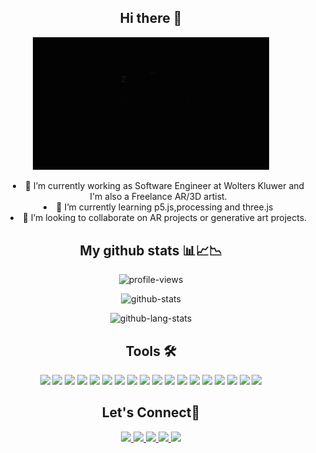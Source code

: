 <h2 align="center">Hi there 👋</h2>

<p align="center"> 
<img src="header.gif" width="75%" alt="header">
</p>


 <ul style="text-align: center;list-style-position: inside;">
  <li>🔭 I’m currently working as Software Engineer at Wolters Kluwer and I'm also a Freelance AR/3D artist.</li>
  <li>🌱 I’m currently learning p5.js,processing and three.js</li>
  <li>👯 I’m looking to collaborate on AR projects or generative art projects.</li>
 </ul>

<h2 align="center">My github stats 📊📈📉</h2>
 
 <p align="center"><img src="https://komarev.com/ghpvc/?username=harshpalan&color=lightgrey&style=flat-square&label=Visitors" alt="profile-views" /></p>
 <p align="center"><img src="https://github-readme-stats.vercel.app/api?username=harshpalan&show_icons=true&theme=dark" alt="github-stats" /></p>
 <p align="center"><img src="https://github-readme-stats.vercel.app/api/top-langs/?username=harshpalan&layout=compact&theme=dark" alt="github-lang-stats" /></p>


<h2 align="center">Tools 🛠</h2>
<p align="center">
 <img src="https://img.shields.io/badge/JavaScript-323330?style=for-the-badge&logo=javascript&logoColor=F7DF1E"/>
 <img src="https://img.shields.io/badge/Python-3776AB?style=for-the-badge&logo=python&logoColor=white"/>
 <img src="https://img.shields.io/badge/TypeScript-007ACC?style=for-the-badge&logo=typescript&logoColor=white"/>
 <img src="https://img.shields.io/badge/C%23-239120?style=for-the-badge&logo=c-sharp&logoColor=white"/>
 <img src="https://img.shields.io/badge/Java-ED8B00?style=for-the-badge&logo=java&logoColor=white"/>
 <img src="https://img.shields.io/badge/HTML5-E34F26?style=for-the-badge&logo=html5&logoColor=white"/>
 <img src="https://img.shields.io/badge/CSS3-1572B6?style=for-the-badge&logo=css3&logoColor=white"/>
 <img src="https://img.shields.io/badge/MySQL-00000F?style=for-the-badge&logo=mysql&logoColor=white"/>
 <img src="https://img.shields.io/badge/Node.js-339933?style=for-the-badge&logo=nodedotjs&logoColor=white"/>
 <img src="https://img.shields.io/badge/OpenCV-27338e?style=for-the-badge&logo=OpenCV&logoColor=white"/>
 <img src="https://img.shields.io/badge/Angular-DD0031?style=for-the-badge&logo=angular&logoColor=white"/>
 <img src="https://img.shields.io/badge/Material--UI-0081CB?style=for-the-badge&logo=material-ui&logoColor=white"/>
 <img src="https://img.shields.io/badge/Spring_Boot-F2F4F9?style=for-the-badge&logo=spring-boot"/>
 <img src="https://img.shields.io/badge/Unity-000000?style=for-the-badge&logo=unity&logoColor=whitet"/>
 <img src="https://img.shields.io/badge/p5.js-ed225d?style=for-the-badge&logo=p5.js&logoColor=white"/>
 <img src="https://img.shields.io/badge/Blender-F5792A?style=for-the-badge&logo=blender&logoColor=white"/>
 <img src="https://img.shields.io/badge/Arduino-00979D?style=for-the-badge&logo=Arduino&logoColor=white"/>
 <img src="https://img.shields.io/badge/Raspberry%20Pi-A22846?style=for-the-badge&logo=Raspberry%20Pi&logoColor=white"/>
</p>

<h2 align="center">Let's Connect🤙</h2>
<p align="center">
 <a href="https://www.linkedin.com/in/harshpalan/">
  <img src="https://img.shields.io/badge/LinkedIn-0077B5?style=for-the-badge&logo=linkedin&logoColor=white"/>
 </a>
 <a href="https://twitter.com/harsh_palan/">
  <img src="https://img.shields.io/badge/Twitter-1DA1F2?style=for-the-badge&logo=twitter&logoColor=white"/>
 </a>
 <a href="https://www.instagram.com/harsh.palan/">
  <img src="https://img.shields.io/badge/Instagram-E4405F?style=for-the-badge&logo=instagram&logoColor=white&"/>
 </a>
 <a href="https://www.behance.net/harshpalan">
  <img src="https://img.shields.io/badge/-Behance-blue?style=for-the-badge&logo=behance&logoColor=white"/>
 </a>
 <a href="https://www.reddit.com/user/harsh_palan/">
  <img src="https://img.shields.io/badge/Reddit-FF4500?style=for-the-badge&logo=reddit&logoColor=white"/> 
 </a>
</p>
 
